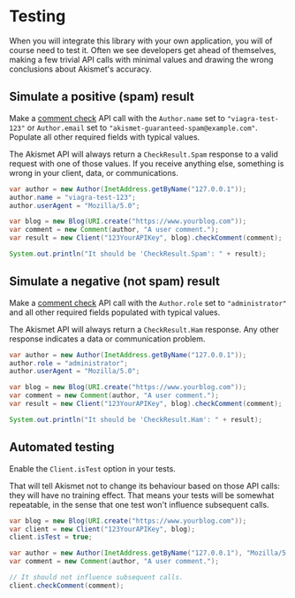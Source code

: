 # Testing
When you will integrate this library with your own application, you will of course need to test it.
Often we see developers get ahead of themselves, making a few trivial API calls with minimal values
and drawing the wrong conclusions about Akismet's accuracy.

## Simulate a positive (spam) result
Make a [comment check](usage/check_comment.md) API call with the `Author.name` set to `"viagra-test-123"`
or `Author.email` set to `"akismet-guaranteed-spam@example.com"`. Populate all other required fields with typical values.

The Akismet API will always return a `CheckResult.Spam` response to a valid request with one of those values.
If you receive anything else, something is wrong in your client, data, or communications.

```java
var author = new Author(InetAddress.getByName("127.0.0.1"));
author.name = "viagra-test-123";
author.userAgent = "Mozilla/5.0";

var blog = new Blog(URI.create("https://www.yourblog.com"));
var comment = new Comment(author, "A user comment.");
var result = new Client("123YourAPIKey", blog).checkComment(comment);

System.out.println("It should be 'CheckResult.Spam': " + result);
```

## Simulate a negative (not spam) result
Make a [comment check](usage/check_comment.md) API call with the `Author.role` set to `"administrator"`
and all other required fields populated with typical values.

The Akismet API will always return a `CheckResult.Ham` response. Any other response indicates a data or communication problem.

```java
var author = new Author(InetAddress.getByName("127.0.0.1"));
author.role = "administrator";
author.userAgent = "Mozilla/5.0";

var blog = new Blog(URI.create("https://www.yourblog.com"));
var comment = new Comment(author, "A user comment.");
var result = new Client("123YourAPIKey", blog).checkComment(comment);

System.out.println("It should be 'CheckResult.Ham': " + result);
```

## Automated testing
Enable the `Client.isTest` option in your tests.

That will tell Akismet not to change its behaviour based on those API calls: they will have no training effect.
That means your tests will be somewhat repeatable, in the sense that one test won't influence subsequent calls.

```java
var blog = new Blog(URI.create("https://www.yourblog.com"));
var client = new Client("123YourAPIKey", blog);
client.isTest = true;

var author = new Author(InetAddress.getByName("127.0.0.1"), "Mozilla/5.0");
var comment = new Comment(author, "A user comment.");

// It should not influence subsequent calls.
client.checkComment(comment);
```
